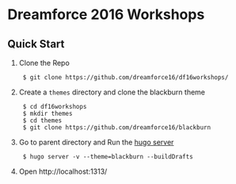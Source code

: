 # Dreamforce 2016 Workshops

## Quick Start

1. Clone the Repo

        $ git clone https://github.com/dreamforce16/df16workshops/

2. Create a `themes` directory and clone the blackburn theme

        $ cd df16workshops
        $ mkdir themes
        $ cd themes
        $ git clone https://github.com/dreamforce16/blackburn

3. Go to parent directory and Run the [hugo server](https://gohugo.io/overview/installing/)

        $ hugo server -v --theme=blackburn --buildDrafts

4. Open http://localhost:1313/

